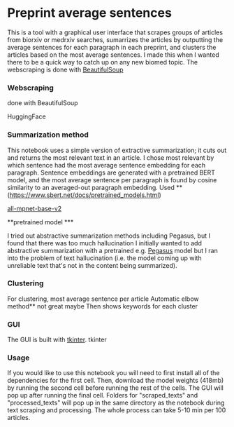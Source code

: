 # Preprint average sentences
This is a tool with a graphical user interface that scrapes groups of articles from biorxiv or medrxiv searches, sumarrizes the articles by outputting the average sentences for each paragraph in each preprint, and clusters the articles based on the most average sentences. I made this when I wanted there to be a quick way to catch up on any new biomed topic. The webscraping is done with [BeautifulSoup](https://www.crummy.com/software/BeautifulSoup/bs4/doc/)

### Webscraping
done with BeautifulSoup

HuggingFace

### Summarization method
This notebook uses a simple version of extractive summarization; it cuts out and returns the most relevant text in an article. I chose most relevant by which sentence had the most average sentence embedding for each paragraph. Sentence embeddings are generated with a pretrained BERT model, and the most average sentence per paragraph is found by cosine similarity to an averaged-out paragraph embedding.
Used **(https://www.sbert.net/docs/pretrained_models.html)

[all-mpnet-base-v2](https://www.sbert.net/docs/pretrained_models.html)

**pretrained model ***

I tried out abstractive summarization methods including Pegasus, but I found that there was too much hallucination
I initially wanted to add abstractive summarization with a pretrained e.g. [Pegasus](https://huggingface.co/transformers/model_doc/pegasus.html) model but I ran into the problem of text hallucination (i.e. the model coming up with unreliable text that's not in the content being summarized). 

### Clustering
For clustering, most average sentence per article
Automatic elbow method** not great maybe
Then shows keywords for each cluster

### GUI
The GUI is built with [tkinter](https://tkdocs.com/). 
tkinter

### Usage
If you would like to use this notebook you will need to first install all of the dependencies for the first cell. Then, download the model weights (418mb) by running the second cell before running the rest of the cells. The GUI will pop up after running the final cell. Folders for "scraped_texts" and "processed_texts" will pop up in the same directory as the notebook during text scraping and processing. The whole process can take 5-10 min per 100 articles.
